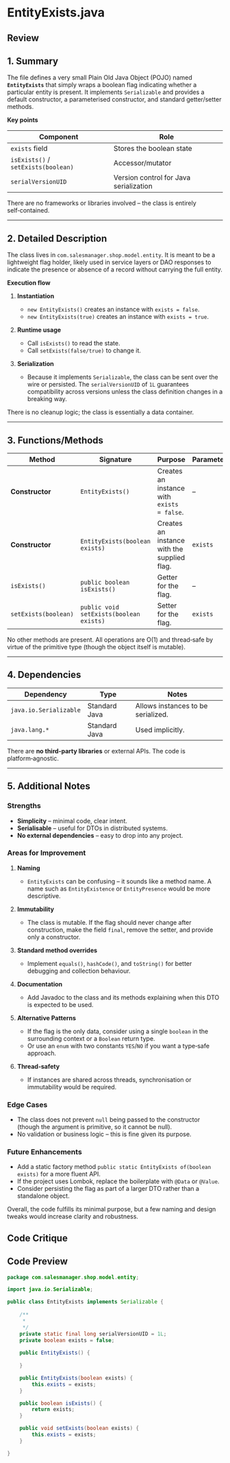 # EntityExists.java

## Review

## 1. Summary  
The file defines a very small Plain Old Java Object (POJO) named **`EntityExists`** that simply wraps a boolean flag indicating whether a particular entity is present. It implements `Serializable` and provides a default constructor, a parameterised constructor, and standard getter/setter methods.

**Key points**

| Component | Role |
|-----------|------|
| `exists` field | Stores the boolean state |
| `isExists()` / `setExists(boolean)` | Accessor/mutator |
| `serialVersionUID` | Version control for Java serialization |

There are no frameworks or libraries involved – the class is entirely self‑contained.

---

## 2. Detailed Description  
The class lives in `com.salesmanager.shop.model.entity`. It is meant to be a lightweight flag holder, likely used in service layers or DAO responses to indicate the presence or absence of a record without carrying the full entity.

**Execution flow**

1. **Instantiation**  
   - `new EntityExists()` creates an instance with `exists = false`.  
   - `new EntityExists(true)` creates an instance with `exists = true`.

2. **Runtime usage**  
   - Call `isExists()` to read the state.  
   - Call `setExists(false/true)` to change it.

3. **Serialization**  
   - Because it implements `Serializable`, the class can be sent over the wire or persisted. The `serialVersionUID` of `1L` guarantees compatibility across versions unless the class definition changes in a breaking way.

There is no cleanup logic; the class is essentially a data container.

---

## 3. Functions/Methods  

| Method | Signature | Purpose | Parameters | Returns | Side‑effects |
|--------|-----------|---------|------------|---------|--------------|
| **Constructor** | `EntityExists()` | Creates an instance with `exists = false`. | – | – | – |
| **Constructor** | `EntityExists(boolean exists)` | Creates an instance with the supplied flag. | `exists` | – | – |
| `isExists()` | `public boolean isExists()` | Getter for the flag. | – | `boolean` | – |
| `setExists(boolean)` | `public void setExists(boolean exists)` | Setter for the flag. | `exists` | – | Mutates the field |

No other methods are present. All operations are O(1) and thread‑safe by virtue of the primitive type (though the object itself is mutable).

---

## 4. Dependencies  

| Dependency | Type | Notes |
|------------|------|-------|
| `java.io.Serializable` | Standard Java | Allows instances to be serialized. |
| `java.lang.*` | Standard Java | Used implicitly. |

There are **no third‑party libraries** or external APIs. The code is platform‑agnostic.

---

## 5. Additional Notes  

### Strengths  
* **Simplicity** – minimal code, clear intent.  
* **Serialisable** – useful for DTOs in distributed systems.  
* **No external dependencies** – easy to drop into any project.

### Areas for Improvement  

1. **Naming**  
   * `EntityExists` can be confusing – it sounds like a method name. A name such as `EntityExistence` or `EntityPresence` would be more descriptive.

2. **Immutability**  
   * The class is mutable. If the flag should never change after construction, make the field `final`, remove the setter, and provide only a constructor.

3. **Standard method overrides**  
   * Implement `equals()`, `hashCode()`, and `toString()` for better debugging and collection behaviour.

4. **Documentation**  
   * Add Javadoc to the class and its methods explaining when this DTO is expected to be used.

5. **Alternative Patterns**  
   * If the flag is the only data, consider using a single `boolean` in the surrounding context or a `Boolean` return type.  
   * Or use an `enum` with two constants `YES`/`NO` if you want a type‑safe approach.

6. **Thread‑safety**  
   * If instances are shared across threads, synchronisation or immutability would be required.  

### Edge Cases  

* The class does not prevent `null` being passed to the constructor (though the argument is primitive, so it cannot be null).  
* No validation or business logic – this is fine given its purpose.

### Future Enhancements  

* Add a static factory method `public static EntityExists of(boolean exists)` for a more fluent API.  
* If the project uses Lombok, replace the boilerplate with `@Data` or `@Value`.  
* Consider persisting the flag as part of a larger DTO rather than a standalone object.

Overall, the code fulfills its minimal purpose, but a few naming and design tweaks would increase clarity and robustness.

## Code Critique



## Code Preview

```java
package com.salesmanager.shop.model.entity;

import java.io.Serializable;

public class EntityExists implements Serializable {
	
	/**
	 * 
	 */
	private static final long serialVersionUID = 1L;
	private boolean exists = false;
	
	public EntityExists() {
		
	}

	public EntityExists(boolean exists) {
		this.exists = exists;
	}

	public boolean isExists() {
		return exists;
	}

	public void setExists(boolean exists) {
		this.exists = exists;
	}

}



```
